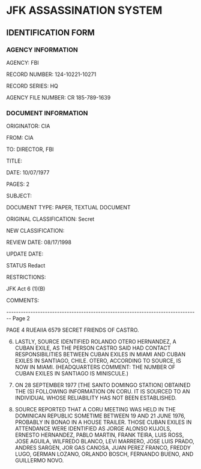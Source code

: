 # JFK ASSASSINATION SYSTEM

## IDENTIFICATION FORM

### AGENCY INFORMATION

AGENCY: FBI

RECORD NUMBER: 124-10221-10271

RECORD SERIES: HQ

AGENCY FILE NUMBER: CR 185-789-1639

### DOCUMENT INFORMATION

ORIGINATOR: CIA

FROM: CIA

TO: DIRECTOR, FBI

TITLE:

DATE: 10/07/1977

PAGES: 2

SUBJECT:

DOCUMENT TYPE: PAPER, TEXTUAL DOCUMENT

ORIGINAL CLASSIFICATION: Secret

NEW CLASSIFICATION:

REVIEW DATE: 08/17/1998

UPDATE DATE:

STATUS Redact

RESTRICTIONS:

JFK Act 6 (1)(B)

COMMENTS:


-------------------------------------------------------------------------------- Page 2

PAGE 4 RUEAIIA 6579 SECRET
FRIENDS OF CASTRO.

6. LASTLY, SOURCE IDENTIFIED ROLANDO OTERO HERNANDEZ, A CUBAN
   EXILE, AS THE PERSON CASTRO SAID HAD CONTACT RESPONSIBILITIES BETWEEN
   CUBAN EXILES IN MIAMI AND CUBAN EXILES IN SANTIAGO, CHILE.
   OTERO, ACCORDING TO SOURCE, IS NOW IN MIAMI. (HEADQUARTERS COMMENT:
   THE NUMBER OF CUBAN EXILES IN SANTIAGO IS MINISCULE.)

7. ON 28 SEPTEMBER 1977 [THE SANTO DOMINGO STATION] OBTAINED THE (S)
   FOLLOWING INFORMATION ON CORU. IT IS SOURCED TO AN INDIVIDUAL WHOSE
   RELIABILITY HAS NOT BEEN ESTABLISHED.

8. SOURCE REPORTED THAT A CORU MEETING WAS HELD IN THE DOMINICAN
   REPUBLIC SOMETIME BETWEEN 19 AND 21 JUNE 1976, PROBABLY IN BONAO IN A
   HOUSE TRAILER. THOSE CUBAN EXILES IN ATTENDANCE WERE IDENTIFIED AS
   JORGE ALONSO KUJOLS, ERNESTO HERNANDEZ, PABLO MARTIN, FRANK TEIRA,
   LUIS ROSS, JOSE AGUILA, WILFREDO BLANCO, LEVI MARRERO, JOSE LUIS
   PRADO, ANDRES SARGEN, JOR GAS CANOSA, JUAN PEREZ FRANCO, FREDDY
   LUGO, GERMAN LOZANO, ORLANDO BOSCH, FERNANDO BUENO, AND GUILLERMO
   NOVO.
